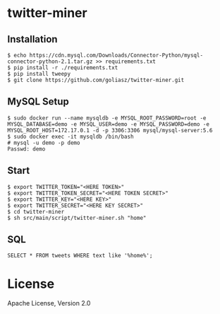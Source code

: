 # twitter-miner

## Installation
```
$ echo https://cdn.mysql.com/Downloads/Connector-Python/mysql-connector-python-2.1.tar.gz >> requirements.txt
$ pip install -r ./requirements.txt
$ pip install tweepy
$ git clone https://github.com/goliasz/twitter-miner.git
```

## MySQL Setup
```
$ sudo docker run --name mysqldb -e MYSQL_ROOT_PASSWORD=root -e MYSQL_DATABASE=demo -e MYSQL_USER=demo -e MYSQL_PASSWORD=demo -e MYSQL_ROOT_HOST=172.17.0.1 -d -p 3306:3306 mysql/mysql-server:5.6
$ sudo docker exec -it mysqldb /bin/bash
# mysql -u demo -p demo
Passwd: demo
```

## Start
```
$ export TWITTER_TOKEN="<HERE TOKEN>" 
$ export TWITTER_TOKEN_SECRET="<HERE TOKEN SECRET>" 
$ export TWITTER_KEY="<HERE KEY>" 
$ export TWITTER_SECRET="<HERE KEY SECRET>"
$ cd twitter-miner
$ sh src/main/script/twitter-miner.sh "home"
```

## SQL
```
SELECT * FROM tweets WHERE text like '%home%';
```

# License
Apache License, Version 2.0
